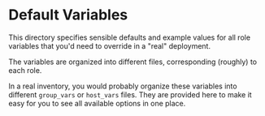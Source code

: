 Default Variables
=================

This directory specifies sensible defaults and example values for all role
variables that you'd need to override in a "real" deployment.

The variables are organized into different files, corresponding (roughly) to each
role.

In a real inventory, you would probably organize these variables into different
`group_vars` or `host_vars` files. They are provided here to make it easy for you
to see all available options in one place.
